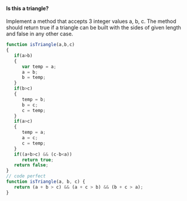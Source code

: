 #### Is this a triangle?

Implement a method that accepts 3 integer values a, b, c. The method should return true if a triangle can be built with the sides of given length and false in any other case.

```JavaScript
function isTriangle(a,b,c)
{
   if(a>b)
   {
      var temp = a;
      a = b;
      b = temp;
   }
   if(b>c)
   {
      temp = b;
      b = c;
      c = temp;
   }
   if(a>c)
   {
      temp = a;
      a = c;
      c = temp;
   }
   if((a+b>c) && (c-b<a))
      return true;
   return false;
}
// code perfect
function isTriangle(a, b, c) {
   return (a + b > c) && (a + c > b) && (b + c > a);
}
```